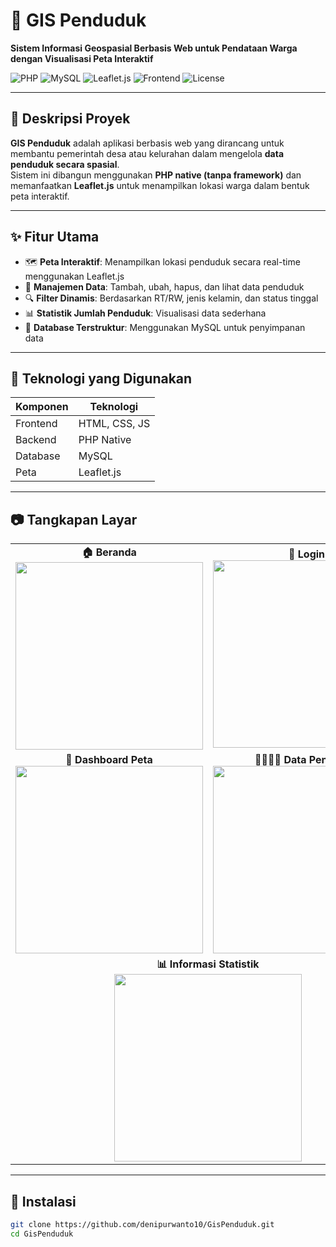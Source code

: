 # 🧭 GIS Penduduk

**Sistem Informasi Geospasial Berbasis Web untuk Pendataan Warga dengan Visualisasi Peta Interaktif**  

![PHP](https://img.shields.io/badge/language-PHP-blue.svg)
![MySQL](https://img.shields.io/badge/database-MySQL-yellow.svg)
![Leaflet.js](https://img.shields.io/badge/maps-Leaflet.js-brightgreen.svg)
![Frontend](https://img.shields.io/badge/frontend-HTML%2FCSS%2FJS-orange.svg)
![License](https://img.shields.io/badge/license-MIT-blue.svg)

---

## 📌 Deskripsi Proyek

**GIS Penduduk** adalah aplikasi berbasis web yang dirancang untuk membantu pemerintah desa atau kelurahan dalam mengelola **data penduduk secara spasial**.  
Sistem ini dibangun menggunakan **PHP native (tanpa framework)** dan memanfaatkan **Leaflet.js** untuk menampilkan lokasi warga dalam bentuk peta interaktif.

---

## ✨ Fitur Utama

- 🗺️ **Peta Interaktif**: Menampilkan lokasi penduduk secara real-time menggunakan Leaflet.js  
- 👥 **Manajemen Data**: Tambah, ubah, hapus, dan lihat data penduduk  
- 🔍 **Filter Dinamis**: Berdasarkan RT/RW, jenis kelamin, dan status tinggal  
- 📊 **Statistik Jumlah Penduduk**: Visualisasi data sederhana  
- 💾 **Database Terstruktur**: Menggunakan MySQL untuk penyimpanan data

---

## 🧰 Teknologi yang Digunakan

| Komponen   | Teknologi         |
|------------|-------------------|
| Frontend   | HTML, CSS, JS     |
| Backend    | PHP Native        |
| Database   | MySQL             |
| Peta       | Leaflet.js        |

---

## 📷 Tangkapan Layar

<table>
  <tr>
    <td align="center">
      <strong>🏠 Beranda</strong><br>
      <img src="https://github.com/user-attachments/assets/5a9f90e1-4d65-4c79-9e55-87db8dff214d" width="300" />
    </td>
    <td align="center">
      <strong>🔐 Login</strong><br>
      <img src="https://github.com/user-attachments/assets/3de2e83a-95b5-46dd-a7bf-59d0719f53e9" width="300" />
    </td>
  </tr>
  <tr>
    <td align="center">
      <strong>📍 Dashboard Peta</strong><br>
      <img src="https://github.com/user-attachments/assets/3d8998cf-21eb-4106-802e-3f883713ca9f" width="300" />
    </td>
    <td align="center">
      <strong>👨‍👩‍👧‍👦 Data Penduduk</strong><br>
      <img src="https://github.com/user-attachments/assets/98838dda-1890-422f-b13f-ef3975c4fd53" width="300" />
    </td>
  </tr>
  <tr>
    <td align="center" colspan="2">
      <strong>📊 Informasi Statistik</strong><br>
      <img src="https://github.com/user-attachments/assets/7528db4e-ee22-41f5-aea2-1ffb490cac38" width="300" />
    </td>
  </tr>
</table>

---

## 🚀 Instalasi

```bash
git clone https://github.com/denipurwanto10/GisPenduduk.git
cd GisPenduduk
